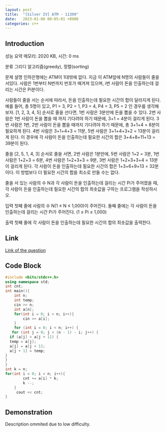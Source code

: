 ```yaml
---
layout: post
title:  "[Silver IV] ATM - 11399"
date:   2023-01-08 00:05:01 +0900
categories: c++
---
```


## Introduction

성능 요약
메모리: 2020 KB, 시간: 0 ms

분류
그리디 알고리즘(greedy), 정렬(sorting)

문제 설명
인하은행에는 ATM이 1대밖에 없다. 지금 이 ATM앞에 N명의 사람들이 줄을 서있다. 사람은 1번부터 N번까지 번호가 매겨져 있으며, i번 사람이 돈을 인출하는데 걸리는 시간은 Pi분이다.

사람들이 줄을 서는 순서에 따라서, 돈을 인출하는데 필요한 시간의 합이 달라지게 된다. 예를 들어, 총 5명이 있고, P1 = 3, P2 = 1, P3 = 4, P4 = 3, P5 = 2 인 경우를 생각해보자. [1, 2, 3, 4, 5] 순서로 줄을 선다면, 1번 사람은 3분만에 돈을 뽑을 수 있다. 2번 사람은 1번 사람이 돈을 뽑을 때 까지 기다려야 하기 때문에, 3+1 = 4분이 걸리게 된다. 3번 사람은 1번, 2번 사람이 돈을 뽑을 때까지 기다려야 하기 때문에, 총 3+1+4 = 8분이 필요하게 된다. 4번 사람은 3+1+4+3 = 11분, 5번 사람은 3+1+4+3+2 = 13분이 걸리게 된다. 이 경우에 각 사람이 돈을 인출하는데 필요한 시간의 합은 3+4+8+11+13 = 39분이 된다.

줄을 [2, 5, 1, 4, 3] 순서로 줄을 서면, 2번 사람은 1분만에, 5번 사람은 1+2 = 3분, 1번 사람은 1+2+3 = 6분, 4번 사람은 1+2+3+3 = 9분, 3번 사람은 1+2+3+3+4 = 13분이 걸리게 된다. 각 사람이 돈을 인출하는데 필요한 시간의 합은 1+3+6+9+13 = 32분이다. 이 방법보다 더 필요한 시간의 합을 최소로 만들 수는 없다.

줄을 서 있는 사람의 수 N과 각 사람이 돈을 인출하는데 걸리는 시간 Pi가 주어졌을 때, 각 사람이 돈을 인출하는데 필요한 시간의 합의 최솟값을 구하는 프로그램을 작성하시오.

입력
첫째 줄에 사람의 수 N(1 ≤ N ≤ 1,000)이 주어진다. 둘째 줄에는 각 사람이 돈을 인출하는데 걸리는 시간 Pi가 주어진다. (1 ≤ Pi ≤ 1,000)

출력
첫째 줄에 각 사람이 돈을 인출하는데 필요한 시간의 합의 최솟값을 출력한다.

## Link

[Link of the question](https://www.acmicpc.net/problem/11399)

## Code Block

```c++
#include <bits/stdc++.h>
using namespace std;
int cnt;
int main(){
    int n;
    int temp;
    cin >> n;
    int a[n];
    for(int i = 0; i < n; i++){
        cin >> a[i];
    }
    for (int i = 0; i < n; i++) {
   for (int j = 0; j < (n - 1) - i; j++) {
  if (a[j] > a[j + 1]) {
  temp = a[j];
  a[j] = a[j + 1];
  a[j + 1] = temp;
}
}
}
int k = n;
for(int i = 0; i < n; i++){
        cnt += a[i] * k;
        k --;
    }
     cout << cnt;
}
```

## Demonstration

Description ommited due to low difficulty.
